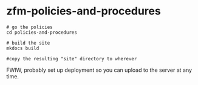 # zfm-policies-and-procedures
```shell
# go the policies
cd policies-and-procedures

# build the site
mkdocs build

#copy the resulting "site" directory to wherever
```

FWIW, probably set up deployment so you can upload to the server at any time.
